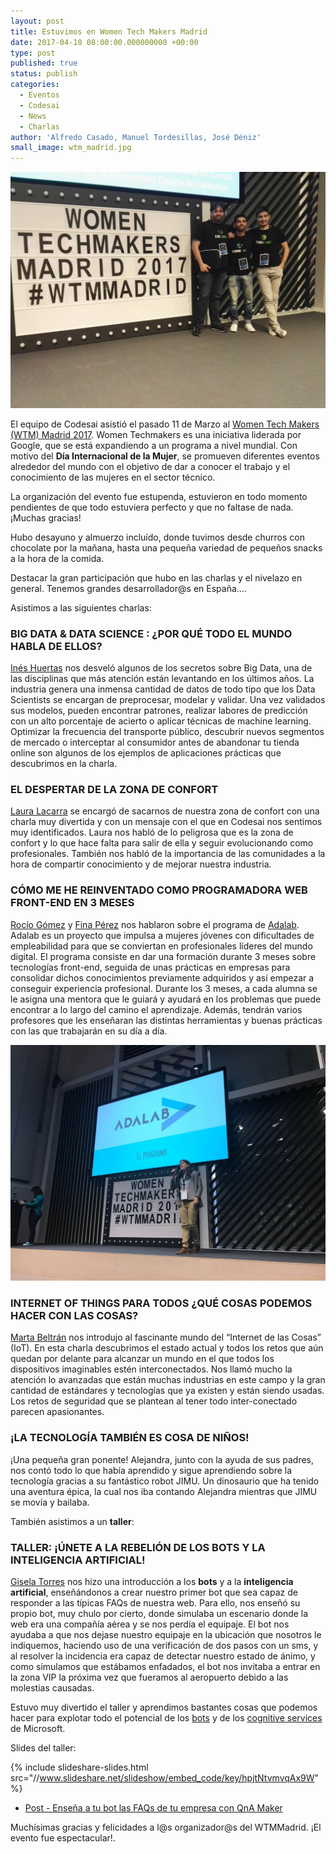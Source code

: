 ```yaml
---
layout: post
title: Estuvimos en Women Tech Makers Madrid
date: 2017-04-10 08:00:00.000000000 +00:00
type: post
published: true
status: publish
categories:
  - Eventos
  - Codesai
  - News
  - Charlas
author: 'Alfredo Casado, Manuel Tordesillas, José Déniz'
small_image: wtm_madrid.jpg
---
```


<img src="/assets/small_codesai_en_wtm.jpg" alt="miembros de Codesai en WTMMadrid">

El equipo de Codesai asistió el pasado 11 de Marzo al [Women Tech Makers (WTM) Madrid 2017](http://wtm.gdgmadrid.es/). Women Techmakers es una iniciativa liderada por Google, que se está expandiendo a un programa a nivel mundial. Con motivo del **Día Internacional de la Mujer**, se promueven diferentes eventos alrededor del mundo con el objetivo de dar a conocer el trabajo y el conocimiento de las mujeres en el sector técnico.

La organización del evento fue estupenda, estuvieron en todo momento pendientes de que todo estuviera perfecto y que no faltase de nada. ¡Muchas gracias!

Hubo desayuno y almuerzo incluído, donde tuvimos desde churros con chocolate por la mañana, hasta una pequeña variedad de pequeños snacks a la hora de la comida.

Destacar la gran participación que hubo en las charlas y el nivelazo en general. Tenemos grandes desarrollador@s en España....

Asistimos a las siguientes charlas:

### BIG DATA & DATA SCIENCE : ¿POR QUÉ TODO EL MUNDO HABLA DE ELLOS?
[Inés Huertas](https://twitter.com/quierodata) nos desveló algunos de los secretos sobre Big Data, una de las disciplinas que más atención están levantando en los últimos años. La industria genera una inmensa cantidad de datos de todo tipo que los Data Scientists se encargan de preprocesar, modelar y validar. Una vez validados sus modelos, pueden encontrar patrones, realizar labores de predicción con un alto porcentaje de acierto o aplicar técnicas de machine learning. Optimizar la frecuencia del transporte público, descubrir nuevos segmentos de mercado o interceptar al consumidor antes de abandonar tu tienda online son algunos de los ejemplos de aplicaciones prácticas que descubrimos en la charla.

### EL DESPERTAR DE LA ZONA DE CONFORT
[Laura Lacarra](https://twitter.com/LauraLacarra)  se encargó de sacarnos de nuestra zona de confort con una charla muy divertida y con un mensaje con el que en Codesai nos sentimos muy identificados. Laura nos habló de lo peligrosa que es la zona de confort y lo que hace falta para salir de ella y seguir evolucionando como profesionales. También nos habló de la importancia de las comunidades a la hora de compartir conocimiento y de mejorar nuestra industria.

### CÓMO ME HE REINVENTADO COMO PROGRAMADORA WEB FRONT-END EN 3 MESES
[Rocío Gómez](https://twitter.com/txutxina91) y [Fina Pérez](https://twitter.com/finuka) nos hablaron sobre el programa de [Adalab](http://adalab.es/). Adalab es un proyecto que impulsa a mujeres jóvenes con dificultades de empleabilidad para que se conviertan en profesionales líderes del mundo digital. El programa consiste en dar una formación durante 3 meses sobre tecnologías front-end, seguida de unas prácticas en empresas para consolidar dichos conocimientos previamente adquiridos y así empezar a conseguir experiencia profesional. Durante los 3 meses, a cada alumna se le asigna una mentora que le guiará y ayudará en los problemas que puede encontrar a lo largo del camino el aprendizaje. Además, tendrán varios profesores que les enseñaran las distintas herramientas y buenas prácticas con las que trabajarán en su día a día.

<img src="/assets/rocio-adalab.jpg" alt="miembros de Codesai en WTMMadrid">

### INTERNET OF THINGS PARA TODOS ¿QUÉ COSAS PODEMOS HACER CON LAS COSAS?
[Marta Beltrán](https://twitter.com/experiencia_T) nos introdujo al fascinante mundo del “Internet de las Cosas” (IoT). En esta charla descubrimos el estado actual y todos los retos que aún quedan por delante para alcanzar un mundo en el que todos los dispositivos imaginables estén interconectados. Nos llamó mucho la atención lo avanzadas que están muchas industrias en este campo y la gran cantidad de estándares y tecnologías que ya existen y están siendo usadas. Los retos de seguridad que se plantean al tener todo inter-conectado parecen apasionantes.

### ¡LA TECNOLOGÍA TAMBIÉN ES COSA DE NIÑOS!
¡Una pequeña gran ponente! Alejandra, junto con la ayuda de sus padres, nos contó todo lo que había aprendido y sigue aprendiendo sobre la tecnología gracias a su fantástico robot JIMU. Un dinosaurio que ha tenido una aventura épica, la cual nos iba contando Alejandra mientras que JIMU se movía y bailaba.


También asistimos a un **taller**:

### TALLER: ¡ÚNETE A LA REBELIÓN DE LOS BOTS Y LA INTELIGENCIA ARTIFICIAL!
[Gisela Torres](https://twitter.com/0GiS0) nos hizo una introducción a los **bots** y a la **inteligencia artificial**, enseñándonos a crear nuestro primer bot que sea capaz de responder a las típicas FAQs de nuestra web. Para ello, nos enseñó su propio bot, muy chulo por cierto, donde simulaba un escenario donde la web era una compañía aérea y se nos perdía el equipaje. El bot nos ayudaba a que nos dejase nuestro equipaje en la ubicación que nosotros le indiquemos, haciendo uso de una verificación de dos pasos con un sms, y al resolver la incidencia era capaz de detectar nuestro estado de ánimo, y como simulamos que estábamos enfadados, el bot nos invitaba a entrar en la zona VIP la próxima vez que fueramos al aeropuerto debido a las molestias causadas.

Estuvo muy divertido el taller y aprendimos bastantes cosas que podemos hacer para explotar todo el potencial de los [bots](https://dev.botframework.com/) y de los [cognitive services](https://www.microsoft.com/cognitive-services/en-us/qnamaker) de Microsoft.

Slides del taller:

{% include slideshare-slides.html src="//www.slideshare.net/slideshow/embed_code/key/hpjtNtvmvqAx9W" %}

- [Post - Enseña a tu bot las FAQs de tu empresa con QnA Maker](https://www.returngis.net/2017/01/ensena-a-tu-bot-las-faqs-de-tu-empresa-con-qna-maker/)


Muchísimas gracias y felicidades a l@s organizador@s del WTMMadrid. ¡El evento fue espectacular!.